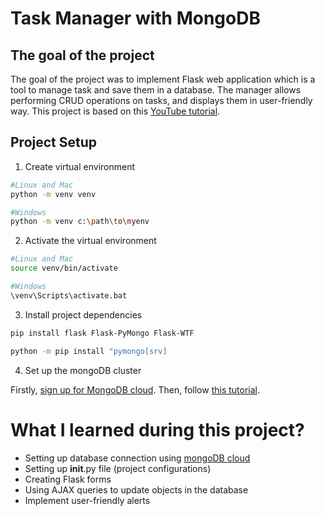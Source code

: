 # Task Manager with MongoDB
## The goal of the project

The goal of the project was to implement Flask web application which is a tool to manage task and save them in a database.
The manager allows performing CRUD operations on tasks, and displays them in user-friendly way.
This project is based on this [YouTube tutorial](https://www.youtube.com/playlist?list=PLU7aW4OZeUzwN0TsZLZUuzhc0f7OVVBcT).

## Project Setup

1. Create virtual environment

```bash
#Linux and Mac
python -m venv venv

#Windows
python -m venv c:\path\to\myenv
```

2. Activate the virtual environment

```bash
#Linux and Mac
source venv/bin/activate

#Windows
\venv\Scripts\activate.bat
```

3. Install project dependencies

```bash
pip install flask Flask-PyMongo Flask-WTF

python -m pip install "pymongo[srv]
```

4. Set up the mongoDB cluster

Firstly, [sign up for MongoDB cloud](https://account.mongodb.com/account/login).
Then, follow [this tutorial](https://nixfaq.org/2021/10/how-to-connect-python-flask-with-mongodb.html).

# What I learned during this project?

- Setting up database connection using [mongoDB cloud](https://account.mongodb.com/account/login)
- Setting up __init__.py file (project configurations)
- Creating Flask forms
- Using AJAX queries to update objects in the database
- Implement user-friendly alerts

